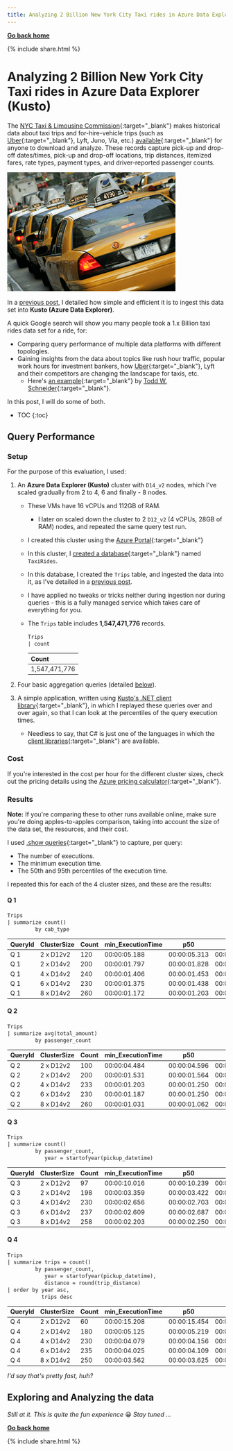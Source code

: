 ```yaml
---
title: Analyzing 2 Billion New York City Taxi rides in Azure Data Explorer (Kusto)
---
```

**[Go back home](../index.md)**

{% include  share.html %}

# Analyzing 2 Billion New York City Taxi rides in Azure Data Explorer (Kusto)

The [NYC Taxi & Limousine Commission](https://www1.nyc.gov/site/tlc/index.page){:target="_blank"} makes
historical data about taxi trips and for-hire-vehicle trips (such as [Uber](analyzing-uber-rides-history.md){:target="_blank"},
Lyft, Juno, Via, etc.) [available](https://www1.nyc.gov/site/tlc/about/tlc-trip-record-data.page){:target="_blank"}
for anyone to download and analyze. These records capture pick-up and drop-off dates/times, pick-up and drop-off locations,
trip distances, itemized fares, rate types, payment types, and driver-reported passenger counts.

![](../resources/images/nyc-taxi-theme-2.png)

In a [previous post](ingesting-nyc-taxi-rides.md), I detailed how simple and efficient it is to ingest this data set into **Kusto (Azure Data Explorer)**.

A quick Google search will show you many people took a 1.x Billion taxi rides data set for a ride, for:
* Comparing query performance of multiple data platforms with different topologies.
* Gaining insights from the data about topics like rush hour traffic, popular work hours for investment bankers,
  how [Uber](analyzing-uber-rides-history.md){:target="_blank"}, Lyft and their competitors are changing the landscape for taxis, etc.
    * Here's [an example](http://toddwschneider.com/posts/analyzing-1-1-billion-nyc-taxi-and-uber-trips-with-a-vengeance/){:target="_blank"}
      by [Todd W. Schneider](https://github.com/toddwschneider){:target="_blank"}.

In this post, I will do some of both.

* TOC
{:toc}

## Query Performance

### Setup

For the purpose of this evaluation, I used:

1. An **Azure Data Explorer (Kusto)** cluster with `D14_v2` nodes, which I've scaled gradually from 2 to 4, 6 and finally - 8 nodes.
    * These VMs have 16 vCPUs and 112GB of RAM.
        * I later on scaled down the cluster to 2 `D12_v2` (4 vCPUs, 28GB of RAM) nodes, and repeated the same query test run.
    * I created this cluster using the [Azure Portal](https://docs.microsoft.com/en-us/azure/data-explorer/create-cluster-database-portal){:target="_blank"}
    * In this cluster, I [created a database](https://docs.microsoft.com/en-us/azure/data-explorer/create-cluster-database-portal#create-a-database){:target="_blank"}
      named `TaxiRides`.
    * In this database, I created the `Trips` table, and ingested the data into it, as I've detailed in a [previous post](ingesting-nyc-taxi-rides.md).
    * I have applied no tweaks or tricks neither during ingestion nor during queries - this is a    fully managed service which takes care of everything for you.
    * The `Trips` table includes **1,547,471,776** records.

        ```
        Trips
        | count
        ```
    
        |Count        |
        |-------------|
        |1,547,471,776|


2. Four basic aggregation queries (detailed [below](#results)).

3. A simple application, written using
[Kusto's .NET client library](https://docs.microsoft.com/en-us/azure/kusto/api/netfx/about-kusto-data){:target="_blank"},
in which I replayed these queries over and over again, so that I can look at the percentiles of the query execution times.
    - Needless to say, that C# is just one of the languages in which the 
      [client libraries](https://docs.microsoft.com/en-us/azure/kusto/api/){:target="_blank"} are available.

### Cost

If you're interested in the cost per hour for the different cluster sizes, check out the pricing details using the
[Azure pricing calculator](https://azure.microsoft.com/en-us/pricing/calculator/){:target="_blank"}.

### Results

**Note:** If you're comparing these to other runs available online, make sure you're doing apples-to-apples comparison,
taking into account the size of the data set, the resources, and their cost.

I used [.show queries](https://docs.microsoft.com/en-us/azure/kusto/management/queries){:target="_blank"} to capture, per query:
* The number of executions.
* The minimum execution time.
* The 50th and 95th percentiles of the execution time.

I repeated this for each of the 4 cluster sizes, and these are the results:

#### Q 1

```
Trips
| summarize count()
         by cab_type
```

| QueryId | ClusterSize | Count | min_ExecutionTime | p50          | p95          |
|---------|-------------|-------|-------------------|--------------|--------------|
| Q 1     | 2 x D12v2   | 120   | 00:00:05.188      | 00:00:05.313 | 00:00:05.531 |
| Q 1     | 2 x D14v2   | 200   | 00:00:01.797      | 00:00:01.828 | 00:00:01.906 |
| Q 1     | 4 x D14v2   | 240   | 00:00:01.406      | 00:00:01.453 | 00:00:01.563 |
| Q 1     | 6 x D14v2   | 230   | 00:00:01.375      | 00:00:01.438 | 00:00:01.547 |
| Q 1     | 8 x D14v2   | 260   | 00:00:01.172      | 00:00:01.203 | 00:00:01.250 |

#### Q 2

```
Trips 
| summarize avg(total_amount)
         by passenger_count
```

| QueryId | ClusterSize | Count | min_ExecutionTime | p50          | p95          |
|---------|-------------|-------|-------------------|--------------|--------------|
| Q 2     | 2 x D12v2   | 100   | 00:00:04.484      | 00:00:04.596 | 00:00:04.766 |
| Q 2     | 2 x D14v2   | 200   | 00:00:01.531      | 00:00:01.564 | 00:00:01.687 |
| Q 2     | 4 x D14v2   | 233   | 00:00:01.203      | 00:00:01.250 | 00:00:01.344 |
| Q 2     | 6 x D14v2   | 230   | 00:00:01.187      | 00:00:01.250 | 00:00:01.547 |
| Q 2     | 8 x D14v2   | 260   | 00:00:01.031      | 00:00:01.062 | 00:00:01.219 |

#### Q 3

```
Trips 
| summarize count()
         by passenger_count,
            year = startofyear(pickup_datetime)
```

| QueryId | ClusterSize | Count | min_ExecutionTime | p50          | p95          |
|---------|-------------|-------|-------------------|--------------|--------------|
| Q 3     | 2 x D12v2   | 97    | 00:00:10.016      | 00:00:10.239 | 00:00:10.781 |
| Q 3     | 2 x D14v2   | 198   | 00:00:03.359      | 00:00:03.422 | 00:00:05.281 |
| Q 3     | 4 x D14v2   | 230   | 00:00:02.656      | 00:00:02.703 | 00:00:02.859 |
| Q 3     | 6 x D14v2   | 237   | 00:00:02.609      | 00:00:02.687 | 00:00:02.860 |
| Q 3     | 8 x D14v2   | 258   | 00:00:02.203      | 00:00:02.250 | 00:00:02.953 |

#### Q 4

```
Trips 
| summarize trips = count()
         by passenger_count, 
            year = startofyear(pickup_datetime),
            distance = round(trip_distance)
| order by year asc,
           trips desc
```

| QueryId | ClusterSize | Count | min_ExecutionTime | p50          |  p95          |
|---------|-------------|-------|-------------------|--------------|---------------|
| Q 4     | 2 x D12v2   | 60    | 00:00:15.208      | 00:00:15.454 |  00:00:15.721 |
| Q 4     | 2 x D14v2   | 180   | 00:00:05.125      | 00:00:05.219 |  00:00:06.375 |
| Q 4     | 4 x D14v2   | 230   | 00:00:04.079      | 00:00:04.156 |  00:00:04.391 |
| Q 4     | 6 x D14v2   | 235   | 00:00:04.025      | 00:00:04.109 |  00:00:04.391 |
| Q 4     | 8 x D14v2   | 250   | 00:00:03.562      | 00:00:03.625 |  00:00:03.781 |

*I'd say that's pretty fast, huh?*

## Exploring and Analyzing the data

*Still at it. This is quite the fun experience* 😀 *Stay tuned ...*


**[Go back home](../index.md)**

{% include  share.html %}
